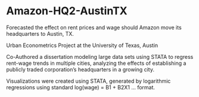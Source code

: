 # Amazon-HQ2-AustinTX
Forecasted the effect on rent prices and wage should Amazon move its headquarters to Austin, TX.

Urban Econometrics Project at the University of Texas, Austin

Co-Authored a dissertation modeling large data sets using STATA to regress rent-wage trends in multiple cities, analyzing the effects of establishing a publicly traded corporation’s headquarters in a growing city.

Visualizations were created using STATA, generated by logarithmic regressions using standard log(wage) = B1 + B2X1 ... format.
